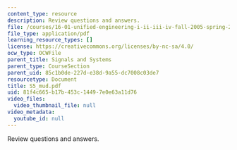 ```yaml
---
content_type: resource
description: Review questions and answers.
file: /courses/16-01-unified-engineering-i-ii-iii-iv-fall-2005-spring-2006/81f4c665b17b453c14497e0e63a11d76_S5_mud.pdf
file_type: application/pdf
learning_resource_types: []
license: https://creativecommons.org/licenses/by-nc-sa/4.0/
ocw_type: OCWFile
parent_title: Signals and Systems
parent_type: CourseSection
parent_uid: 85c1b0de-227d-e38d-9a55-dc7008c03de7
resourcetype: Document
title: S5_mud.pdf
uid: 81f4c665-b17b-453c-1449-7e0e63a11d76
video_files:
  video_thumbnail_file: null
video_metadata:
  youtube_id: null
---
```

Review questions and answers.